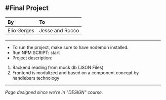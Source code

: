 #Final Project
---
|By|To|
|:-------------|:--------------|
|Elio Gerges|Jesse and Rocco |

---
- To run the project, make sure to have nodemon installed.
- Run NPM SCRIPT: start
- Project description:
1. Backend reading from mock db (JSON Files)
2. Frontend is modulized and based on a component concept by handlebars technology

---
*Page designed since we're in "DESIGN" course.*